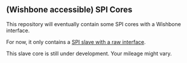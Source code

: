 ## (Wishbone accessible) SPI Cores

This repository will eventually contain some SPI cores with a Wishbone interface.

For now, it only contains a [SPI slave with a raw interface](rtl/rawslave.v).

This slave core is still under development.  Your mileage might vary.
